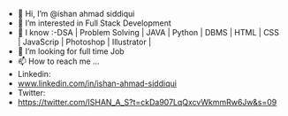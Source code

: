 - 👋 Hi, I’m @ishan ahmad siddiqui
- 👀 I’m interested in Full Stack Development
- 🌱 I know :-DSA | Problem Solving | JAVA | Python | DBMS | HTML | CSS | JavaScrip | Photoshop | Illustrator | 
- 💞️ I’m looking for full time Job
- 📫 How to reach me ...
- Linkedin:
- www.linkedin.com/in/ishan-ahmad-siddiqui
- Twitter:
- https://twitter.com/ISHAN_A_S?t=ckDa907LqQxcvWkmmRw6Jw&s=09

<!---
iasiddiqui/iasiddiqui is a ✨ special ✨ repository because its `README.md` (this file) appears on your GitHub profile.
You can click the Preview link to take a look at your changes.
--->
